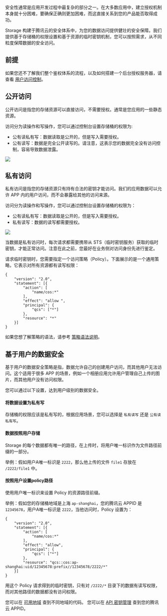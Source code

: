 安全性通常是应用开发过程中最复杂的部分之一。在大多数应用中，建立授权机制本身就十分困难，要确保正确则更加困难，而这直接关系到您的产品能否取得成功。

Storage 构建于腾讯云的安全体系中，为您的数据访问提供健壮的安全保障。我们提供基于存储桶的权限设置和基于资源的临时密钥机制，您可以按照需求，从不同粒度保障数据的安全访问。

## 前提

如果您还不了解我们整个鉴权体系的流程，以及如何搭建一个后台授权服务器，请查看 [用户访问控制](https://github.com/tencentyun/tac-documents/blob/master/%E4%BD%BF%E7%94%A8%E6%96%87%E6%A1%A3/%E5%AD%98%E5%82%A8%20Storage%20%E9%9B%86%E6%88%90%E6%8C%87%E5%8D%97/%E5%AE%89%E5%85%A8%E5%92%8C%E8%AE%BF%E9%97%AE%E6%8E%A7%E5%88%B6/%E7%94%A8%E6%88%B7%E8%AE%BF%E9%97%AE%E6%8E%A7%E5%88%B6.md)。

## 公开访问

公开访问是指您的存储资源可以直接访问，不需要授权。通常是您应用的一些静态资源。

访问分为读操作和写操作，您可以通过控制台设置存储桶的权限为:

- 公有读私有写：数据读取是公开的，但是写入需要授权。
- 公有读写：数据是完全公开读写的。请注意，这表示您的数据完全没有访问控制，容易导致数据泄露。

![](https://mc.qcloudimg.com/static/img/534ddc525229f91b75ab6d0a7290dacb/image.png)


## 私有访问

私有访问是指您的存储资源只有持有合法的密钥才能访问。我们的应用数据可以允许 APP 内的用户访问，而不会暴露给其他的访问来源。

访问分为读操作和写操作，您可以通过控制台设置存储桶的权限为：

- 公有读私有写：数据读取是公开的，但是写入需要授权。
- 私有读写：数据的读写都需要授权。

![](https://mc.qcloudimg.com/static/img/534ddc525229f91b75ab6d0a7290dacb/image.png)

当数据是私有访问时，每次请求都需要携带从 STS（临时密钥服务）获取的临时密钥，才能正常访问。注意在此之前，您最好在业务侧对访问身份先进行鉴定。

请求临时密钥时，您需要指定一个访问策略（Policy）。下面展示的是一个通用策略，它表示对所有资源都有读写权限：

```
{
	"version": "2.0",
	"statement": [{
		"action": [
			"name/cos:*"
		],
		"effect": "allow ",
		"principal": {
			"qcs": ["*"]
		},
		"resource": "*"
	}]
}
```

如果您想了解策略的语法，请参考 [策略语法说明](https://cloud.tencent.com/document/product/598/10603)。


## 基于用户的数据安全

基于用户的数据安全策略是指，数据允许自己的创建用户访问，而其他用户无法访问。这个适用于很多 APP 的场景，例如一个相册应用允许用户管理自己上传的图片，而其他用户没有访问权限。

您可以通过以下设置，达到用户级别的数据安全。

#### 将数据设置为私有写

存储桶的权限应该是私有写的，根据应用场景，您可以选择是 `私有读写` 还是 `公有读私有写`。

####  数据按照用户存储

Storage 的每个数据都有唯一的路径，在上传时，将用户唯一标识作为文件路径前缀的一部分。

举例：假如用户A唯一标识是 `2222`，那么他上传的文件 `file1` 存放在 `/2222/file1` 中。

####  按照用户设置policy路径

使用用户唯一标识来设置 Policy 的资源路径前缀。

举例：假如您的存储桶地域是上海 `ap-shanghai`，您的腾讯云 APPID 是 `12345678`，用户A唯一标识是 `2222`，当他访问时，Policy 设置为：

```
{
	"version": "2.0",
	"statement": [{
		"action": [
			"name/cos:*"
		],
		"effect": "allow",
		"principal": {
			"qcs": ["*"]
		},
		"resource": "qcs::cos:ap-shanghai:uid/12345678:prefix//12345678/2222/*"
	}]
}
```

用这个 Policy 请求得到的临时密钥，只有对 `/2222/*` 目录下的数据有读写权限，而对其他路径的数据都没有访问权限。

您可以在 [可用地域](https://cloud.tencent.com/document/product/436/6224) 查到不同地域的代码。
您可以在 [API 密钥管理](https://console.cloud.tencent.com/cam/capi) 查到您的腾讯云 APPID。






